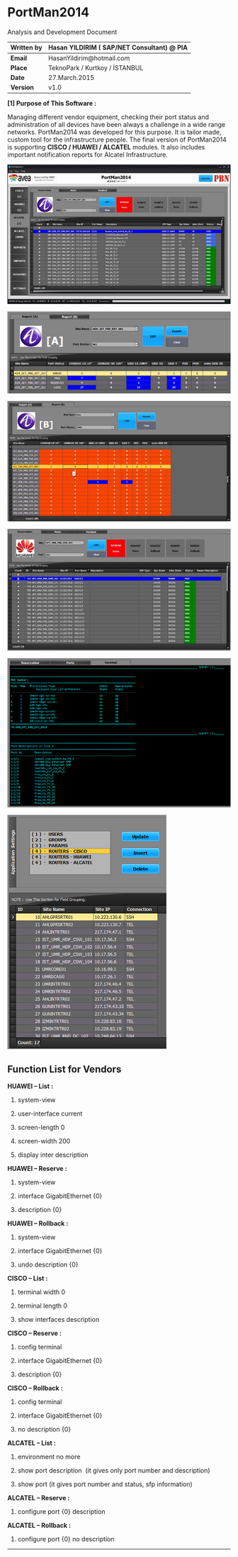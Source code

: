 # PortMan2014


Analysis and Development Document

| **Written by** | Hasan YILDIRIM ( SAP/NET Consultant) \@ **PIA** |
|----------------|-------------------------------------------------|
| **Email**      | HasanYildirim\@hotmail.com                      |
| **Place**      | TeknoPark / Kurtkoy / İSTANBUL                  |
| **Date**       | 27.March.2015                                   |
| **Version**    | v1.0                                            |

**[1] Purpose of This Software :**

Managing different vendor equipment, checking their port status and
administration of all devices have been always a challenge in a wide range
networks. PortMan2014 was developed for this purpose. It is tailor made, custom
tool for the infrastructure people. The final version of PortMan2014 is
supporting **CISCO / HUAWEI / ALCATEL** modules. It also includes important
notification reports for Alcatel Infrastructure.

![cid:image002.jpg\@01D01ACE.24C26850](media/c85d093244e480792715fc13b1277cb0.jpg)

![cid:image003.png\@01D01ACC.DFED3620](media/db3bbcc38691380f32ce1f35ec369bb3.png)

![cid:image005.jpg\@01D01ACE.24C26850](media/dd0fb85a94ba0280fc40a08fece0e8ad.jpg)

![cid:image007.jpg\@01D01ACE.24C26850](media/aa935a0f46ee8adabe9683ee28cada7d.jpg)

![cid:image013.png\@01D01ACE.18CAE680](media/9d17ef11b59e323fe618a94cf7a74ac2.png)

![cid:image009.png\@01D01ACE.24C26850](media/46a3931c90de55ee001fab5857d9a049.png)


## Function List for Vendors


**HUAWEI – List :**

1) system-view

2) user-interface current

3) screen-length 0

4) screen-width 200

5) display inter description

**HUAWEI – Reserve :**

1) system-view

2) interface GigabitEthernet {0}

3) description {0}

**HUAWEI – Rollback :**

1) system-view

2) interface GigabitEthernet {0}

3) undo description {0}

**CISCO – List :**

1) terminal width 0

2) terminal length 0

3) show interfaces description

**CISCO – Reserve :**

1) config terminal

2) interface GigabitEthernet {0}

3) description {0}

**CISCO – Rollback :**

1) config terminal

2) interface GigabitEthernet {0}

3) no description {0}

**ALCATEL – List :**

1) environment no more

2) show port description  (it gives only port number and description)

3) show port (it gives port number and status, sfp information)

**ALCATEL – Reserve :**

1) configure port {0} description

**ALCATEL – Rollback :**

1) configure port {0} no description

---------------------------------------------------------------